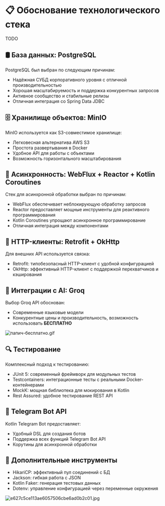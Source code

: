 # 📋 Обоснование технологического стека

TODO

## 🛢 База данных: PostgreSQL

PostgreSQL был выбран по следующим причинам:

- Надёжная СУБД корпоративного уровня с отличной производительностью
- Хорошая масштабируемость и поддержка конкурентных запросов
- Активное сообщество и стабильные релизы
- Отличная интеграция со Spring Data JDBC

## 🗄️ Хранилище объектов: MinIO

MinIO используется как S3-совместимое хранилище:

- Легковесная альтернатива AWS S3
- Простота развертывания в Docker
- Удобное API для работы с объектами
- Возможность горизонтального масштабирования

## 🔄 Асинхронность: WebFlux + Reactor + Kotlin Coroutines

Стек для асинхронной обработки выбран по причинам:

- WebFlux обеспечивает неблокирующую обработку запросов
- Reactor предоставляет мощные инструменты для реактивного программирования
- Kotlin Coroutines упрощают асинхронное программирование
- Отличная интеграция между компонентами

## 📡 HTTP-клиенты: Retrofit + OkHttp

Для внешних API используется связка:

- Retrofit: типобезопасный HTTP-клиент с удобной конфигурацией
- OkHttp: эффективный HTTP-клиент с поддержкой перехватчиков и кэширования

## 🤖 Интеграции с AI: Groq

Выбор Groq API обоснован:

- Современные языковые модели
- Конкурентные цены и производительность, возможность использовать **БЕСПЛАТНО**

![папич-бесплатно.gif](../assets/папич-бесплатно.gif)

## 🔍 Тестирование

Комплексный подход к тестированию:

- JUnit 5: современный фреймворк для модульных тестов
- Testcontainers: интеграционные тесты с реальными Docker-контейнерами
- MockK: мощная библиотека для мокирования в Kotlin
- Rest Assured: удобное тестирование REST API

## 💬 Telegram Bot API

Kotlin Telegram Bot предоставляет:

- Удобный DSL для создания ботов
- Поддержка всех функций Telegram Bot API
- Корутины для асинхронной обработки

## 🔧 Дополнительные инструменты

- HikariCP: эффективный пул соединений с БД
- Jackson: гибкая работа с JSON
- Kotlin Faker: генерация тестовых данных
- Dotenv: управление конфигурацией через переменные окружения

![e627c5ce113ae6057506cbe6ad0b2c01.jpg](../assets/e627c5ce113ae6057506cbe6ad0b2c01.jpg)

